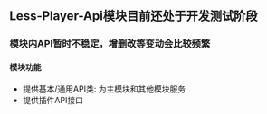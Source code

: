 ## Less-Player-Api模块目前还处于开发测试阶段
### 模块内API暂时不稳定，增删改等变动会比较频繁

#### 模块功能
* 提供基本/通用API类: 为主模块和其他模块服务
* 提供插件API接口